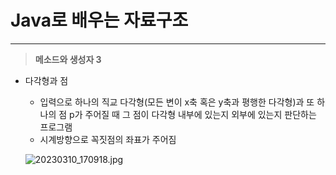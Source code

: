 # Java로 배우는 자료구조

---

> ****************메소드와 생성자 3****************
> 
- 다각형과 점
    - 입력으로 하나의 직교 다각형(모든 변이 x축 혹은 y축과 평행한 다각형)과 또 하나의 점 p가 주어질 때 그 점이 다각형 내부에 있는지 외부에 있는지 판단하는 프로그램
    - 시계방향으로 꼭짓점의 좌표가 주어짐
    
    ![20230310_170918.jpg](https://s3-us-west-2.amazonaws.com/secure.notion-static.com/32ce4443-ad27-49da-bc86-e7a080d4e3e6/20230310_170918.jpg)
